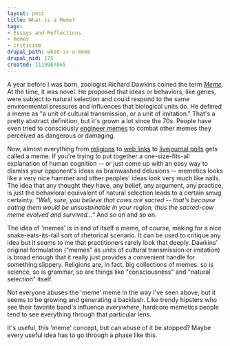 ```yaml
--- 
layout: post
title: What is a Meme?
tags: 
- Essays and Reflections
- memes
- criticism
drupal_path: what-is-a-meme
drupal_nid: 175
created: 1119907065
---
```

A year before I was born, zoologist Richard Dawkins coined the term <em><a href="http://en.wikipedia.org/wiki/Meme">Meme</a></em>. At the time, it was novel. He proposed that ideas or behaviors, like genes, were subject to natural selection and could respond to the same environmental pressures and influences that biological units do. He defined a meme as "a unit of cultural transmission, or a unit of imitation." That's a pretty abstract definition, but it's grown a lot since the 70s. People have even tried to consciously <a href="http://en.wikipedia.org/wiki/Godwin's_law">engineer memes</a> to combat other memes they perceived as dangerous or damaging.



Now, almost everything from <a href="http://www.christianitymeme.org/">religions</a> to <a href="http://www.memepool.com">web links</a> to <a href="http://www.encyclopediadramatica.com/index.php/Secret_crush_meme">livejournal polls</a> gets called a meme. If you're trying to put together a one-size-fits-all explanation of human cognition -- or just come up with an easy way to dismiss your opponent's ideas as brainwashed delusions -- memetics looks like a very nice hammer and other peoples' ideas look very much like nails. The idea that any thought they have, any belief, any argument, any practice, is just the behavioral equivalent of natural selection leads to a certain smug certainty. <em>"Well, sure, you believe that cows are sacred -- that's because eating them would be unsustainable in your region, thus the sacred-cow meme evolved and survived..."</em> And so on and so on.



The idea of 'memes' is in and of itself a meme, of course, making for a nice snake-eats-its-tail sort of rhetorical scenario. It can be used to critique any idea but it seems to me that practitioners rarely look that deeply. Dawkins' original formulation ("memes" as units of cultural transmission or imitation) is broad enough that it really just provides a convenient handle for something slippery. Religions are, in fact, big collections of memes. so is science, so is grammar, so are things like "consciousness" and "natural selection" itself.



Not everyone abuses the 'meme' meme in the way I've seen above, but it seems to be growing and generating a backlash. Like trendy hipsters who see their favorite band's influence <em>everywhere</em>, hardcore memetics people tend to see everything through that particular lens.



It's useful, this 'meme' concept, but can abuse of it be stopped? Maybe every useful idea has to go through a phase like this.
